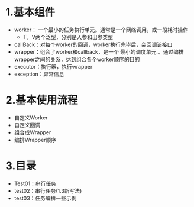 # 1.基本组件
- worker： 一个最小的任务执行单元。通常是一个网络调用，或一段耗时操作
    - T，V两个泛型，分别是入参和出参类型
- callBack：对每个worker的回调，worker执行完毕后，会回调该接口
- wrapper：组合了worker和callback，是一个 最小的调度单元 。通过编排wrapper之间的关系，达到组合各个worker顺序的目的
- executor：执行器，执行wrapper
- exception：异常信息

# 2.基本使用流程
- 自定义Worker
- 自定义回调
- 组合成Wrapper
- 编排Wrapper顺序

# 3.目录
- Test01：串行任务
- test02：串行任务(1.3新写法)
- test03：任务编排一些示例




